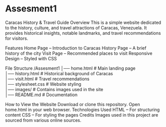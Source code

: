 # Assesment1

Caracas History & Travel Guide 
Overview
This is a simple website dedicated to the history, culture, and travel attractions of Caracas, Venezuela. It provides historical insights, notable landmarks, and travel recommendations for visitors.

Features
Home Page – Introduction to Caracas
History Page – A brief history of the city
Visit Page – Recommended places to visit
Responsive Design – Styled with CSS

File Structure
/Assesment1
│── home.html          # Main landing page  
│── history.html       # Historical background of Caracas  
│── visit.html         # Travel recommendations  
│── stylesheet.css     # Website styling  
│── images/            # Contains images used in the site  
│── README.md          # Documentation  

How to View the Website
Download or clone this repository.
Open home.html in your web browser.
Technologies Used
HTML – For structuring content
CSS – For styling the pages
Credits
Images used in this project are sourced from various online sources.
